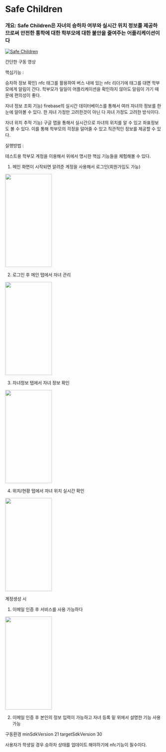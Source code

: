 # Safe Children

### 개요: Safe Children은 자녀의 승하차 여부와 실시간 위치 정보를 제공하므로써 안전한 통학에 대한 학부모에 대한 불안을 줄여주는 어플리케이션이다

[![Safe Children](https://res.cloudinary.com/marcomontalbano/image/upload/v1636257948/video_to_markdown/images/youtube--mmNCXZOUrw0-c05b58ac6eb4c4700831b2b3070cd403.jpg)](https://www.youtube.com/watch?v=mmNCXZOUrw0 "Safe Children")

간단한 구동 영상


핵심기능 : 

승차하 정보 확인) nfc 태그를 활용하여 버스 내에 있는 nfc 리더기에 태그를 대면 학부모에게 알림이 간다.
학부모가 일일이 어플리케이션을 확인하지 않아도 알림이 가기 때문에 편의성이 좋다.

자녀 정보 조회 기능) firebase의 실시간 데이터베이스를 통해서 여러 자녀의 정보를 한눈에 알아볼 수 있다. 
한 자녀 가정만 고려한것이 아닌 다 자녀 가정도 고려한 방식이다.

자녀 위치 추적 기능) 구글 맵을 통해서 실시간으로 자녀의 위치를 알 수 있고 좌표정보도 볼 수 있다.
이를 통해 학부모의 걱정을 덜어줄 수 있고 직관적인 정보를 제공할 수 있다.
 
실행방법 :

테스트용 학부모 계정을 이용해서 위에서 명시한 핵심 기능들을 체험해볼 수 있다.
1. 메인 화면이 시작되면 알려준 계정을 사용해서 로그인(회원가입도 가능)
 <img src="https://user-images.githubusercontent.com/40236418/140608944-482b7621-d4f2-43f3-a443-0de241e076ef.jpg" width="150" height="300"/>
 
2. 로그인 후 메인 탭에서 자녀 관리
<img src="https://user-images.githubusercontent.com/40236418/140608940-82fb67d2-82ca-4cd6-a00a-2e94c938163e.jpg" width="150" height="300"/>

3. 자녀정보 탭에서 자녀 정보 확인
<img src="https://user-images.githubusercontent.com/40236418/140608941-b13cb6fb-8648-4a05-8938-f0055fa79930.jpg" width="150" height="300"/>

4. 위치/현황 탭에서 자녀 위치 실시간 확인
<img src="https://user-images.githubusercontent.com/40236418/140608942-6e7e4034-4a94-4620-8ec5-7fa980b470a6.jpg" width="150" height="300"/>

계정생성 시

1. 이메일 인증 후 서비스를 사용 가능하다
<img src="https://user-images.githubusercontent.com/40236418/140609184-880f32af-d929-48d8-b9e5-9ea6f3b80953.jpg" width="150" height="300"/>

2. 이메일 인증 후 본인의 정보 입력이 가능하고 자녀 등록 밑 위에서 설명한 기능 사용 가능


구동환경
minSdkVersion 21
targetSdkVersion 30

사용자가 학생일 경우 승하차 상태를 업데이트 해야하기에 nfc기능이 필수이다.
